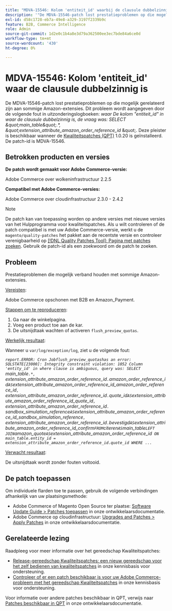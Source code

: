 ```yaml
---
title: "MDVA-15546: Kolom 'entiteit_id' waarbij de clausule dubbelzinnig is"
description: '"De MDVA-15546-patch lost prestatieproblemen op die mogelijk gerelateerd zijn aan sommige Amazon-extensies. Dit probleem wordt aangegeven door de volgende fout in uitzonderingslogboeken: *where* *Column ''entity\\_id'' in where clause is ambiguous, query was: SELECT \\"main\\_table\\\".\\*, \\"extension\\_attribute\\_amazon\\_order\\_reference\\_id* \\". Deze patch is beschikbaar wanneer [Quality Patches Tool (QPT)] (/help/announcements/adobe-commerce-announcements/magento-quality-patches-released-new-tool-to-self-serve-quality-patches.md) 1.0.20 is geïnstalleerd. De patch-id is MDVA-15546."'
exl-id: d58c1728-eb7a-49e8-a329-3197f2339b9c
feature: B2B, Commerce Intelligence
role: Admin
source-git-commit: 1d2e0c1b4a8e3d79a362500ee3ec7bde84a6ce0d
workflow-type: tm+mt
source-wordcount: '430'
ht-degree: 0%

---
```


# MDVA-15546: Kolom &#39;entiteit_id&#39; waar de clausule dubbelzinnig is

De MDVA-15546-patch lost prestatieproblemen op die mogelijk gerelateerd zijn aan sommige Amazon-extensies. Dit probleem wordt aangegeven door de volgende fout in uitzonderingslogboeken: *waar*   *De kolom &quot;entiteit\_id&quot; in waar de clausule dubbelzinnig is, de vraag was: SELECT \&quot;main\_table\&quot;.\*, \&quot;extension\_attribute\_amazon\_order\_reference\_id* \&quot;. Deze pleister is beschikbaar wanneer de [Kwaliteitspatches (QPT)](/help/announcements/adobe-commerce-announcements/magento-quality-patches-released-new-tool-to-self-serve-quality-patches.md) 1.0.20 is geïnstalleerd. De patch-id is MDVA-15546.

## Betrokken producten en versies

**De patch wordt gemaakt voor Adobe Commerce-versie:**

Adobe Commerce over wolkeninfrastructuur 2.2.5

**Compatibel met Adobe Commerce-versies:**

Adobe Commerce over cloudinfrastructuur 2.3.0 - 2.4.2

>[!NOTE]
>
>De patch kan van toepassing worden op andere versies met nieuwe versies van het Hulpprogramma voor kwaliteitspatches. Als u wilt controleren of de patch compatibel is met uw Adobe Commerce-versie, werkt u de `magento/quality-patches` het pakket aan de recentste versie en controleer verenigbaarheid op [[!DNL Quality Patches Tool]: Pagina met patches zoeken](https://devdocs.magento.com/quality-patches/tool.html#patch-grid). Gebruik de patch-id als een zoekwoord om de patch te zoeken.

## Probleem

Prestatieproblemen die mogelijk verband houden met sommige Amazon-extensies.

<u>Vereisten</u>:

Adobe Commerce opschonen met B2B en Amazon\_Payment.

<u>Stappen om te reproduceren</u>:

1. Ga naar de winkelpagina.
1. Voeg een product toe aan de kar.
1. De uitsnijdtaak wachten of activeren `flush_preview_quotas`.

<u>Werkelijk resultaat</u>:

Wanneer u `var/log/exception/log`, ziet u de volgende fout:

*`report.ERROR: Cron Jobflush_preview_quotashas an error: SQLSTATE[23000]: Integrity constraint violation: 1052 Column 'entity_id' in where clause is ambiguous, query was: SELECT `main_table`.*, `extension_attribute_amazon_order_reference_id`.`amazon_order_reference_id` AS `extension_attribute_amazon_order_reference_id_amazon_order_reference_id`, `extension_attribute_amazon_order_reference_id`.`quote_id` AS `extension_attribute_amazon_order_reference_id_quote_id`, `extension_attribute_amazon_order_reference_id`.` sandbox_simulation_reference` AS `extension_attribute_amazon_order_reference_id_sandbox_simulation_reference`, `extension_attribute_amazon_order_reference_id`.`bevestigd` AS `extension_attribute_amazon_order_reference_id_confirm` FROM `citeren` AS `main_table` LEFT JOIN `amazon_quote` AS `extension_attribute_amazon_order_reference_id` ON main_table.entity_id = extension_attribute_amazon_order_reference_id.quote_id WHERE ...`*

<u>Verwacht resultaat</u>:

De uitsnijdtaak wordt zonder fouten voltooid.

## De patch toepassen

Om individuele flarden toe te passen, gebruik de volgende verbindingen afhankelijk van uw plaatsingsmethode:

* Adobe Commerce of Magento Open Source ter plaatse: [Software Update Guide > Patches toepassen](https://devdocs.magento.com/guides/v2.4/comp-mgr/patching/mqp.html) in onze ontwikkelaarsdocumentatie.
* Adobe Commerce op cloudinfrastructuur: [Upgrades and Patches > Apply Patches](https://devdocs.magento.com/cloud/project/project-patch.html) in onze ontwikkelaarsdocumentatie.

## Gerelateerde lezing

Raadpleeg voor meer informatie over het gereedschap Kwaliteitspatches:

* [Release-gereedschap Kwaliteitspatches: een nieuw gereedschap voor het zelf bedienen van kwaliteitspatches](/help/announcements/adobe-commerce-announcements/magento-quality-patches-released-new-tool-to-self-serve-quality-patches.md) in onze kennisbasis voor ondersteuning.
* [Controleer of er een patch beschikbaar is voor uw Adobe Commerce-probleem met het gereedschap Kwaliteitspatches](/help/support-tools/patches-available-in-qpt-tool/check-patch-for-magento-issue-with-magento-quality-patches.md) in onze kennisbasis voor ondersteuning.

Voor informatie over andere patches beschikbaar in QPT, verwijs naar [Patches beschikbaar in QPT](https://devdocs.magento.com/quality-patches/tool.html#patch-grid) in onze ontwikkelaarsdocumentatie.
